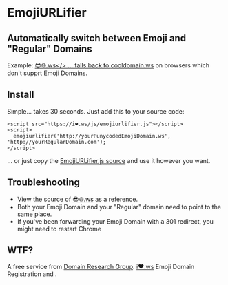 # EmojiURLifier
## Automatically switch between Emoji and "Regular" Domains

Example: <a href="http://😎🌐.ws">😎🌐.ws</>
... falls back to <a href="http://cooldomain.ws/">cooldomain.ws</a> on browsers which don't supprt Emoji Domains.

## Install
Simple... takes 30 seconds. Just add this to your source code:
```
<script src="https://i❤️.ws/js/emojiurlifier.js"></script>
<script>
  emojiurlifier('http://yourPunycodedEmojiDomain.ws', 'http://yourRegularDomain.com');
</script>
```

... or just copy the <a href="https://github.com/jonroig/emojiurlifier/blob/master/emojiurlifier.js">EmojiURLifier.js source</a> and use it however you want.

## Troubleshooting
* View the source of <a href="http://😎🌐.ws">😎🌐.ws<a/> as a reference.
* Both your Emoji Domain and your "Regular" domain need to point to the same place. 
* If you've been forwarding your Emoji Domain with a 301 redirect, you might need to restart Chrome


## WTF?
A free service from <a href="http://domainresearchgroup.net">Domain Research Group</a>. <a href="https://i❤️.ws">i❤️.ws</a> Emoji Domain Registration and . 
